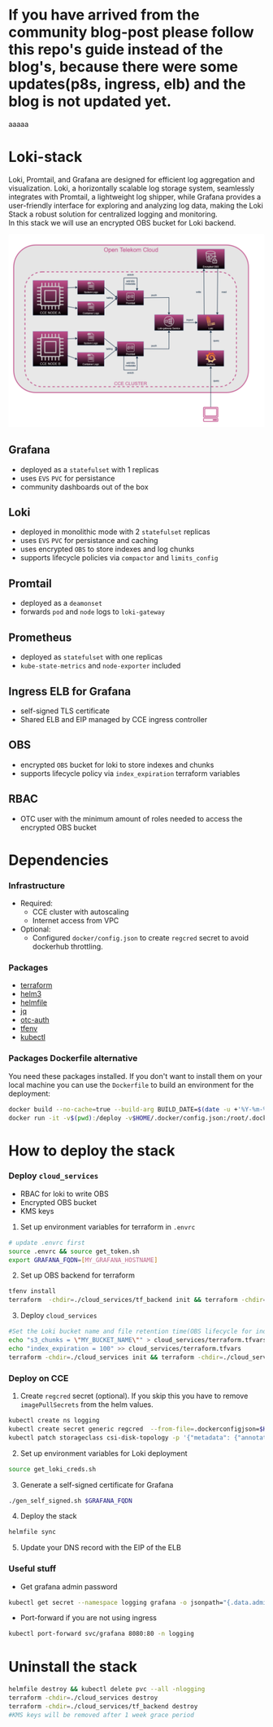 # If you have arrived from the community blog-post please follow this repo's guide instead of the blog's, because there were some updates(p8s, ingress, elb) and the blog is not updated yet.
aaaaa
# Loki-stack
Loki, Promtail, and Grafana are designed for efficient log aggregation and visualization. Loki, a horizontally scalable log storage system, seamlessly integrates with Promtail, a lightweight log shipper, while Grafana provides a user-friendly interface for exploring and analyzing log data, making the Loki Stack a robust solution for centralized logging and monitoring.  
In this stack we will use an encrypted OBS bucket for Loki backend.

![Image](img/loki-arch-on-otc.png)

## Grafana
- deployed as a `statefulset` with 1 replicas
- uses `EVS` `PVC` for persistance
- community dashboards out of the box

## Loki
- deployed in monolithic mode with 2 `statefulset` replicas
- uses `EVS` `PVC` for persistance and caching
- uses encrypted `OBS` to store indexes and log chunks
- supports lifecycle policies via `compactor` and `limits_config`

## Promtail
- deployed as a `deamonset`
- forwards `pod` and `node` logs to `loki-gateway`

## Prometheus
- deployed as `statefulset` with one replicas
- `kube-state-metrics` and `node-exporter` included

## Ingress ELB for Grafana
- self-signed TLS certificate
- Shared ELB and EIP managed by CCE ingress controller

## OBS
- encrypted `OBS` bucket for loki to store indexes and chunks
- supports lifecycle policy via `index_expiration` terraform variables

## RBAC
- OTC user with the minimum amount of roles needed to access the encrypted OBS bucket

# Dependencies

### Infrastructure
- Required:
  - CCE cluster with autoscaling
  - Internet access from VPC
- Optional:
  - Configured `docker/config.json` to create `regcred` secret to avoid dockerhub throttling.

### Packages
- [terraform](https://developer.hashicorp.com/terraform/tutorials/aws-get-started/install-cli)
- [helm3](https://helm.sh/docs/intro/install/)
- [helmfile](https://helmfile.readthedocs.io/en/latest/#installation)
- [jq](https://jqlang.github.io/jq/download/)
- [otc-auth](https://github.com/iits-consulting/otc-auth)
- [tfenv](https://github.com/tfutils/tfenv)
- [kubectl](https://github.com/kubernetes/kubernetes/blob/master/CHANGELOG/CHANGELOG-1.25.md#client-binaries)

### Packages Dockerfile alternative
You need these packages installed. If you don't want to install them on your local machine you can use the `Dockerfile` to build an environment for the deployment:
```bash
docker build --no-cache=true --build-arg BUILD_DATE=$(date -u +'%Y-%m-%dT%H:%M:%SZ') --tag loki-deployer:latest .
docker run -it -v$(pwd):/deploy -v$HOME/.docker/config.json:/root/.docker/config.json -v$HOME/.kube/config:/root/.kube/config loki-deployer:latest
```


# How to deploy the stack

### Deploy `cloud_services`
- RBAC for loki to write OBS
- Encrypted OBS bucket
- KMS keys

1. Set up environment variables for terraform in `.envrc`
```bash
# update .envrc first
source .envrc && source get_token.sh
export GRAFANA_FQDN=[MY_GRAFANA_HOSTNAME]
```
2. Set up OBS backend for terraform  
```bash
tfenv install
terraform  -chdir=./cloud_services/tf_backend init && terraform -chdir=./cloud_services/tf_backend apply
```
3. Deploy `cloud_services`  
  
```bash
#Set the Loki bucket name and file retention time(OBS lifecycle for indexes) for cloud_services
echo "s3_chunks = \"MY_BUCKET_NAME\"" > cloud_services/terraform.tfvars
echo "index_expiration = 100" >> cloud_services/terraform.tfvars
terraform -chdir=./cloud_services init && terraform -chdir=./cloud_services apply
```  

### Deploy on CCE
1. Create `regcred` secret (optional). If you skip this you have to remove `imagePullSecrets` from the helm values.
```bash
kubectl create ns logging
kubectl create secret generic regcred  --from-file=.dockerconfigjson=$HOME/.docker/config.json --type=kubernetes.io/dockerconfigjson -n logging
kubectl patch storageclass csi-disk-topology -p '{"metadata": {"annotations":{"storageclass.kubernetes.io/is-default-class":"true"}}}'
```
2. Set up environment variables for Loki deployment
```bash
source get_loki_creds.sh
```  
3. Generate a self-signed certificate for Grafana
```bash
./gen_self_signed.sh $GRAFANA_FQDN 
```
4. Deploy the stack
```bash
helmfile sync
```
5. Update your DNS record with the EIP of the ELB

### Useful stuff

- Get grafana admin password
```bash
kubectl get secret --namespace logging grafana -o jsonpath="{.data.admin-password}" | base64 --decode ; echo
```
- Port-forward if you are not using ingress
```bash
kubectl port-forward svc/grafana 8080:80 -n logging
```

# Uninstall the stack
```bash
helmfile destroy && kubectl delete pvc --all -nlogging
terraform -chdir=./cloud_services destroy
terraform -chdir=./cloud_services/tf_backend destroy
#KMS keys will be removed after 1 week grace period
```

